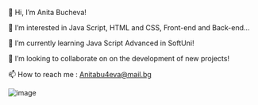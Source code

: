 👋 Hi, I’m Anita Bucheva!

👀 I’m interested in Java Script, HTML and CSS, Front-end and Back-end...

🌱 I’m currently learning Java Script Advanced in SoftUni!

💞️ I’m looking to collaborate on on the development of new projects!

📫 How to reach me : Anitabu4eva@mail.bg

<!---
AnitaBucheva/AnitaBucheva is a ✨ special ✨ repository because its `README.md` (this file) appears on your GitHub profile.
You can click the Preview link to take a look at your changes.
--->
![image](https://github.com/AnitaBucheva/AnitaBucheva/assets/129854044/982fc38c-8215-4e44-a18f-7c497a7e7e5f)
